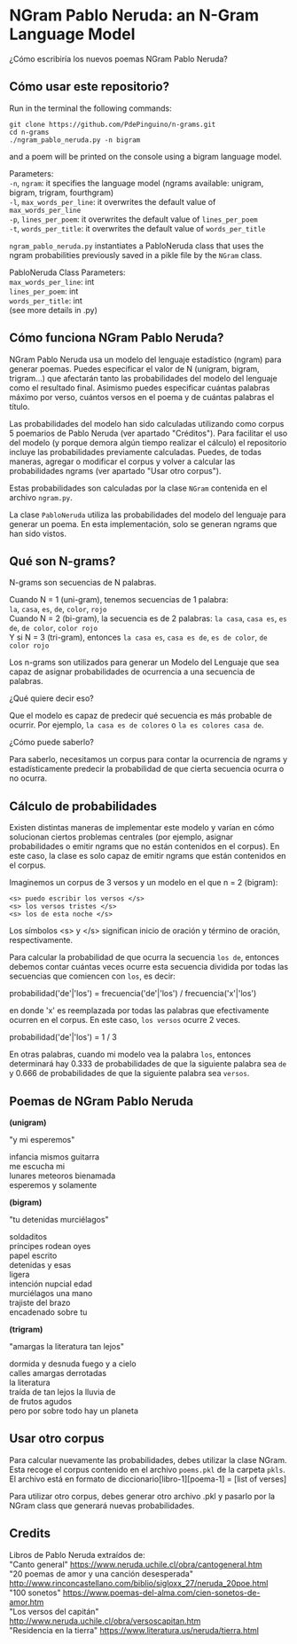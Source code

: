 # NGram Pablo Neruda: an N-Gram Language Model
¿Cómo escribiría los nuevos poemas NGram Pablo Neruda?

## Cómo usar este repositorio?
Run in the terminal the following commands:
```
git clone https://github.com/PdePinguino/n-grams.git
cd n-grams
./ngram_pablo_neruda.py -n bigram
```
and a poem will be printed on the console using a bigram language model.

Parameters:  
`-n`, `ngram`: it specifies the language model (ngrams available: unigram, bigram, trigram, fourthgram)  
`-l`, `max_words_per_line`: it overwrites the default value of `max_words_per_line`  
`-p`, `lines_per_poem`: it overwrites the default value of `lines_per_poem`  
`-t`, `words_per_title`: it overwrites the default value of `words_per_title`  

`ngram_pablo_neruda.py` instantiates a PabloNeruda class that uses the ngram probabilities previously saved in a pikle file by the `NGram` class.

PabloNeruda Class Parameters:  
`max_words_per_line`: int  
`lines_per_poem`: int  
`words_per_title`: int  
(see more details in .py)  

## Cómo funciona NGram Pablo Neruda?

NGram Pablo Neruda usa un modelo del lenguaje estadístico (ngram) para generar poemas. Puedes especificar el valor de N (unigram, bigram, trigram...) que afectarán tanto las probabilidades del modelo del lenguaje como el resultado final. Asimismo puedes especificar cuántas palabras máximo por verso, cuántos versos en el poema y de cuántas palabras el título.

Las probabilidades del modelo han sido calculadas utilizando como corpus 5 poemarios de Pablo Neruda (ver apartado "Créditos"). Para facilitar el uso del modelo (y porque demora algún tiempo realizar el cálculo) el repositorio incluye las probabilidades previamente calculadas. Puedes, de todas maneras, agregar o modificar el corpus y volver a calcular las probabilidades ngrams (ver apartado "Usar otro corpus").

Estas probabilidades son calculadas por la clase `NGram` contenida en el archivo `ngram.py`.

La clase `PabloNeruda` utiliza las probabilidades del modelo del lenguaje para generar un poema. En esta implementación, solo se generan ngrams que han sido vistos.

## Qué son N-grams?

N-grams son secuencias de N palabras.  

Cuando N = 1 (uni-gram), tenemos secuencias de 1 palabra:  
`la`, `casa`, `es`, `de`, `color`, `rojo`  
Cuando N = 2 (bi-gram), la secuencia es de 2 palabras:
`la casa`, `casa es`, `es de`, `de color`, `color rojo`  
Y si N = 3 (tri-gram), entonces `la casa es`, `casa es de`, `es de color`, `de color rojo`

Los n-grams son utilizados para generar un Modelo del Lenguaje que sea capaz de asignar probabilidades de ocurrencia a una secuencia de palabras.  

¿Qué quiere decir eso?  

Que el modelo es capaz de predecir qué secuencia es más probable de ocurrir. Por ejemplo, `la casa es de colores` o `la es colores casa de`.

¿Cómo puede saberlo?

Para saberlo, necesitamos un corpus para contar la ocurrencia de ngrams y estadísticamente predecir la probabilidad de que cierta secuencia ocurra o no ocurra.

## Cálculo de probabilidades
Existen distintas maneras de implementar este modelo y varían en cómo solucionan ciertos problemas centrales (por ejemplo, asignar probabilidades o emitir ngrams que no están contenidos en el corpus). En este caso, la clase es solo capaz de emitir ngrams que están contenidos en el corpus.

Imaginemos un corpus de 3 versos y un modelo en el que n = 2 (bigram):  
```
<s> puedo escribir los versos </s>  
<s> los versos tristes </s>  
<s> los de esta noche </s>  
```
Los símbolos \<s\> y \<\/s\> significan inicio de oración y término de oración, respectivamente.  

Para calcular la probabilidad de que ocurra la secuencia `los de`, entonces debemos contar cuántas veces ocurre esta secuencia dividida por todas las secuencias que comiencen con `los`, es decir:

probabilidad('de'|'los') = frecuencia('de'|'los') / frecuencia('x'|'los')

en donde 'x' es reemplazada por todas las palabras que efectivamente ocurren en el corpus. En este caso, `los versos` ocurre 2 veces.

probabilidad('de'|'los') = 1 / 3

En otras palabras, cuando mi modelo vea la palabra `los`, entonces determinará hay 0.333 de probabilidades de que la siguiente palabra sea `de` y 0.666 de probabilidades de que la siguiente palabra sea `versos`.

## Poemas de NGram Pablo Neruda
**(unigram)**

"y mi esperemos"

infancia mismos guitarra  
me escucha mi  
lunares meteoros bienamada  
esperemos y solamente  

**(bigram)**

"tu detenidas murciélagos"

soldaditos  
príncipes rodean oyes  
papel escrito  
detenidas y esas  
ligera  
intención nupcial edad  
murciélagos una mano  
trajiste del brazo  
encadenado sobre tu  

**(trigram)**

"amargas la literatura tan lejos"

dormida y desnuda fuego y a cielo  
calles amargas derrotadas  
la literatura  
traída de tan lejos la lluvia de  
de frutos agudos  
pero por sobre todo hay un planeta  


## Usar otro corpus
Para calcular nuevamente las probabilidades, debes utilizar la clase NGram. Esta recoge el corpus contenido en el archivo `poems.pkl` de la carpeta `pkls`. El archivo está en formato de diccionario[libro-1][poema-1] = [list of verses]  

Para utilizar otro corpus, debes generar otro archivo .pkl y pasarlo por la NGram class que generará nuevas probabilidades.

## Credits
Libros de Pablo Neruda extraídos de:  
"Canto general" https://www.neruda.uchile.cl/obra/cantogeneral.htm  
"20 poemas de amor y una canción desesperada" http://www.rinconcastellano.com/biblio/sigloxx_27/neruda_20poe.html  
"100 sonetos" https://www.poemas-del-alma.com/cien-sonetos-de-amor.htm  
"Los versos del capitán" http://www.neruda.uchile.cl/obra/versoscapitan.htm  
"Residencia en la tierra" https://www.literatura.us/neruda/tierra.html
